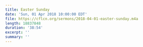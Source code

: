 ```yaml
---
title: Easter Sunday
date: 'Sun, 01 Apr 2018 10:00:00 EDT'
file: https://cflcn.org/sermons/2018-04-01-easter-sunday.m4a
length: 18837848
duration: '38:54'
excerpt: ''
summary: ''
---
```

